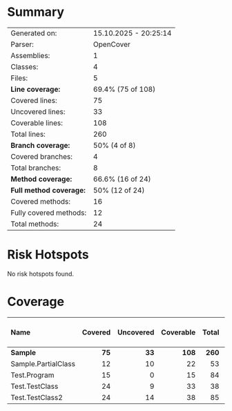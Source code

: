 # Summary

|||
|:---|:---|
| Generated on: | 15.10.2025 - 20:25:14 |
| Parser: | OpenCover |
| Assemblies: | 1 |
| Classes: | 4 |
| Files: | 5 |
| **Line coverage:** | 69.4% (75 of 108) |
| Covered lines: | 75 |
| Uncovered lines: | 33 |
| Coverable lines: | 108 |
| Total lines: | 260 |
| **Branch coverage:** | 50% (4 of 8) |
| Covered branches: | 4 |
| Total branches: | 8 |
| **Method coverage:** | 66.6% (16 of 24) |
| **Full method coverage:** | 50% (12 of 24) |
| Covered methods: | 16 |
| Fully covered methods: | 12 |
| Total methods: | 24 |

# Risk Hotspots

No risk hotspots found.

# Coverage

| **Name** | **Covered** | **Uncovered** | **Coverable** | **Total** | **Line coverage** | **Covered** | **Total** | **Branch coverage** | **Covered** | **Total** | **Method coverage** | **Full method coverage** |
|:---|---:|---:|---:|---:|---:|---:|---:|---:|---:|---:|---:|---:|
| **Sample** | **75** | **33** | **108** | **260** | **69.4%** | **4** | **8** | **50%** | **16** | **24** | **66.6%** | **50%** |
| Sample.PartialClass | 12 | 10 | 22 | 53 | 54.5% | 1 | 2 | 50% | 3 | 6 | 50% | 33.3% |
| Test.Program | 15 | 0 | 15 | 84 | 100% | 0 | 0 |  | 3 | 3 | 100% | 100% |
| Test.TestClass | 24 | 9 | 33 | 38 | 72.7% | 2 | 4 | 50% | 4 | 5 | 80% | 60% |
| Test.TestClass2 | 24 | 14 | 38 | 85 | 63.1% | 1 | 2 | 50% | 6 | 10 | 60% | 40% |

